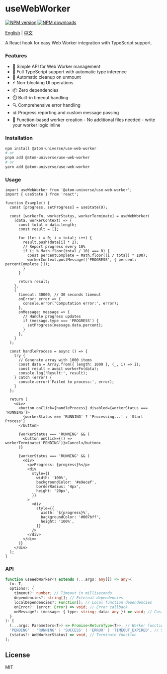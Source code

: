 # useWebWorker

[![NPM version](https://img.shields.io/npm/v/@atom-universe/use-web-worker.svg?style=flat)](https://npmjs.com/package/@atom-universe/use-web-worker)
[![NPM downloads](http://img.shields.io/npm/dm/@atom-universe/use-web-worker.svg?style=flat)](https://npmjs.com/package/@atom-universe/use-web-worker)

[English](README.md) | [中文](README_CN.md)

A React hook for easy Web Worker integration with TypeScript support.

### Features

- 🚀 Simple API for Web Worker management
- 💪 Full TypeScript support with automatic type inference
- 🔄 Automatic cleanup on unmount
- ⚡ Non-blocking UI operations
- 📦 Zero dependencies
- ⏱️ Built-in timeout handling
- 🔍 Comprehensive error handling
- 📊 Progress reporting and custom message passing
- 🎯 Function-based worker creation - No additional files needed - write your worker logic inline

### Installation

```bash
npm install @atom-universe/use-web-worker
# or
pnpm add @atom-universe/use-web-worker
# or
yarn add @atom-universe/use-web-worker
```

### Usage

```tsx
import useWebWorker from '@atom-universe/use-web-worker';
import { useState } from 'react';

function Example() {
  const [progress, setProgress] = useState(0);

  const [workerFn, workerStatus, workerTerminate] = useWebWorker(
    (data, workerContext) => {
      const total = data.length;
      const result = [];

      for (let i = 0; i < total; i++) {
        result.push(data[i] * 2);
        // Report progress every 10%
        if (i % Math.floor(total / 10) === 0) {
          const percentComplete = Math.floor((i / total) * 100);
          workerContext.postMessage(['PROGRESS', { percent: percentComplete }]);
        }
      }

      return result;
    },
    {
      timeout: 30000, // 30 seconds timeout
      onError: error => {
        console.error('Computation error:', error);
      },
      onMessage: message => {
        // Handle progress updates
        if (message.type === 'PROGRESS') {
          setProgress(message.data.percent);
        }
      },
    }
  );

  const handleProcess = async () => {
    try {
      // Generate array with 1000 items
      const data = Array.from({ length: 1000 }, (_, i) => i);
      const result = await workerFn(data);
      console.log('Result:', result);
    } catch (error) {
      console.error('Failed to process:', error);
    }
  };

  return (
    <div>
      <button onClick={handleProcess} disabled={workerStatus === 'RUNNING'}>
        {workerStatus === 'RUNNING' ? 'Processing...' : 'Start Process'}
      </button>

      {workerStatus === 'RUNNING' && (
        <button onClick={() => workerTerminate('PENDING')}>Cancel</button>
      )}

      {workerStatus === 'RUNNING' && (
        <div>
          <p>Progress: {progress}%</p>
          <div
            style={{
              width: '100%',
              backgroundColor: '#e9ecef',
              borderRadius: '4px',
              height: '20px',
            }}
          >
            <div
              style={{
                width: `${progress}%`,
                backgroundColor: '#007bff',
                height: '100%',
              }}
            />
          </div>
        </div>
      )}
    </div>
  );
}
```

### API

```typescript
function useWebWorker<T extends (...args: any[]) => any>(
  fn: T,
  options?: {
    timeout?: number; // Timeout in milliseconds
    dependencies?: string[]; // External dependencies
    localDependencies?: Function[]; // Local function dependencies
    onError?: (error: Error) => void; // Error callback
    onMessage?: (message: { type: string; data: any }) => void; // Custom message handler
  }
): [
  (...args: Parameters<T>) => Promise<ReturnType<T>>, // Worker function
  'PENDING' | 'RUNNING' | 'SUCCESS' | 'ERROR' | 'TIMEOUT_EXPIRED', // Status
  (status?: WebWorkerStatus) => void, // Terminate function
];
```

## License

MIT
